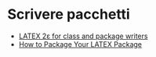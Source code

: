 # Scrivere pacchetti

- [LATEX 2ε for class and package writers](http://texdoc.net/texmf-dist/doc/latex/base/clsguide.pdf)
- [How to Package Your LATEX Package](http://texdoc.net/texmf-dist/doc/latex/dtxtut/dtxtut.pdf)
